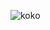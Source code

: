![koko](https://user-images.githubusercontent.com/14102723/99398411-617ffe80-28b2-11eb-8eee-560f8ce9b977.png)
